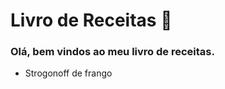 # Livro de Receitas :cactus:

### Olá, bem vindos ao meu livro de receitas.

- Strogonoff de frango
